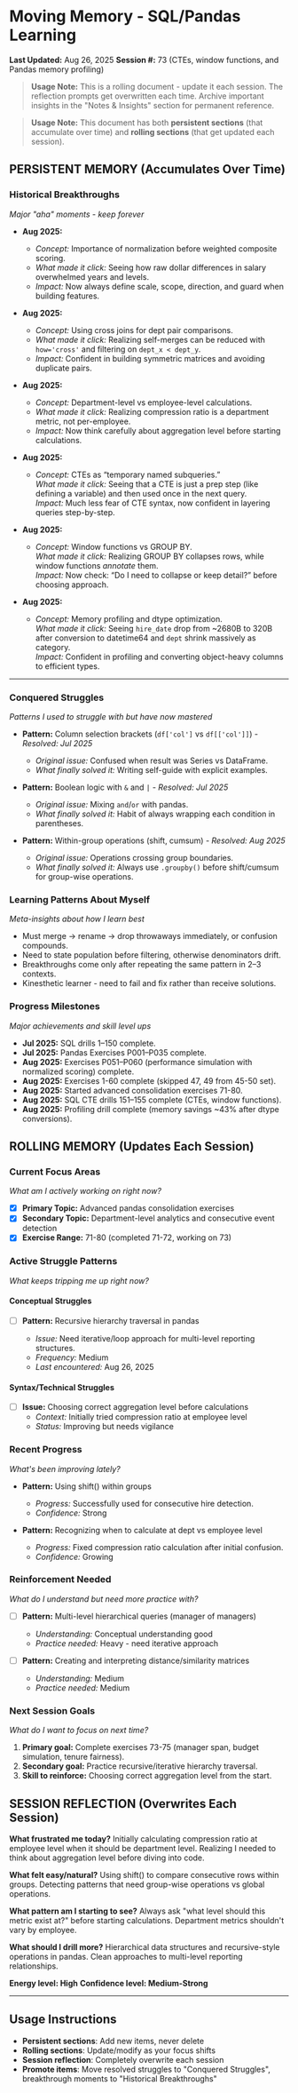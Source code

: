 # Moving Memory - SQL/Pandas Learning

**Last Updated:** Aug 26, 2025
**Session #:** 73 (CTEs, window functions, and Pandas memory profiling)

> **Usage Note:** This is a rolling document - update it each session. The reflection prompts get overwritten each time. Archive important insights in the "Notes & Insights" section for permanent reference.

> **Usage Note:** This document has both **persistent sections** (that accumulate over time) and **rolling sections** (that get updated each session).

## PERSISTENT MEMORY (Accumulates Over Time)

### Historical Breakthroughs
*Major "aha" moments - keep forever*

* **Aug 2025:**

  * *Concept:* Importance of normalization before weighted composite scoring.
  * *What made it click:* Seeing how raw dollar differences in salary overwhelmed years and levels.
  * *Impact:* Now always define scale, scope, direction, and guard when building features.

* **Aug 2025:**

  * *Concept:* Using cross joins for dept pair comparisons.
  * *What made it click:* Realizing self-merges can be reduced with `how='cross'` and filtering on `dept_x < dept_y`.
  * *Impact:* Confident in building symmetric matrices and avoiding duplicate pairs.

* **Aug 2025:**

  * *Concept:* Department-level vs employee-level calculations.
  * *What made it click:* Realizing compression ratio is a department metric, not per-employee.
  * *Impact:* Now think carefully about aggregation level before starting calculations.

* **Aug 2025:**
  * *Concept:* CTEs as “temporary named subqueries.”  
    *What made it click:* Seeing that a CTE is just a prep step (like defining a variable) and then used once in the next query.  
    *Impact:* Much less fear of CTE syntax, now confident in layering queries step-by-step.

* **Aug 2025:**
  * *Concept:* Window functions vs GROUP BY.  
    *What made it click:* Realizing GROUP BY collapses rows, while window functions *annotate* them.  
    *Impact:* Now check: “Do I need to collapse or keep detail?” before choosing approach.

* **Aug 2025:**
  * *Concept:* Memory profiling and dtype optimization.  
    *What made it click:* Seeing `hire_date` drop from ~2680B to 320B after conversion to datetime64 and `dept` shrink massively as category.  
    *Impact:* Confident in profiling and converting object-heavy columns to efficient types.

---

### Conquered Struggles
*Patterns I used to struggle with but have now mastered*

* **Pattern:** Column selection brackets (`df['col']` vs `df[['col']]`) - *Resolved: Jul 2025*

  * *Original issue:* Confused when result was Series vs DataFrame.
  * *What finally solved it:* Writing self-guide with explicit examples.

* **Pattern:** Boolean logic with `&` and `|` - *Resolved: Jul 2025*

  * *Original issue:* Mixing `and`/`or` with pandas.
  * *What finally solved it:* Habit of always wrapping each condition in parentheses.

* **Pattern:** Within-group operations (shift, cumsum) - *Resolved: Aug 2025*

  * *Original issue:* Operations crossing group boundaries.
  * *What finally solved it:* Always use `.groupby()` before shift/cumsum for group-wise operations.

### Learning Patterns About Myself
*Meta-insights about how I learn best*

* Must merge → rename → drop throwaways immediately, or confusion compounds.
* Need to state population before filtering, otherwise denominators drift.
* Breakthroughs come only after repeating the same pattern in 2–3 contexts.
* Kinesthetic learner - need to fail and fix rather than receive solutions.

### Progress Milestones
*Major achievements and skill level ups*

* **Jul 2025:** SQL drills 1–150 complete.
* **Jul 2025:** Pandas Exercises P001–P035 complete.
* **Aug 2025:** Exercises P051–P060 (performance simulation with normalized scoring) complete.
* **Aug 2025:** Exercises 1-60 complete (skipped 47, 49 from 45-50 set).
* **Aug 2025:** Started advanced consolidation exercises 71-80.
* **Aug 2025:** SQL CTE drills 151–155 complete (CTEs, window functions).  
* **Aug 2025:** Profiling drill complete (memory savings ~43% after dtype conversions).  

## ROLLING MEMORY (Updates Each Session)

### Current Focus Areas
*What am I actively working on right now?*

* [x] **Primary Topic:** Advanced pandas consolidation exercises
* [x] **Secondary Topic:** Department-level analytics and consecutive event detection
* [x] **Exercise Range:** 71-80 (completed 71-72, working on 73)

### Active Struggle Patterns
*What keeps tripping me up right now?*

#### Conceptual Struggles

* [ ] **Pattern:** Recursive hierarchy traversal in pandas

  * *Issue:* Need iterative/loop approach for multi-level reporting structures.
  * *Frequency:* Medium
  * *Last encountered:* Aug 26, 2025

#### Syntax/Technical Struggles

* [ ] **Issue:** Choosing correct aggregation level before calculations
  * *Context:* Initially tried compression ratio at employee level
  * *Status:* Improving but needs vigilance

### Recent Progress

*What's been improving lately?*

* **Pattern:** Using shift() within groups

  * *Progress:* Successfully used for consecutive hire detection.
  * *Confidence:* Strong

* **Pattern:** Recognizing when to calculate at dept vs employee level

  * *Progress:* Fixed compression ratio calculation after initial confusion.
  * *Confidence:* Growing

### Reinforcement Needed
*What do I understand but need more practice with?*

* [ ] **Pattern:** Multi-level hierarchical queries (manager of managers)

  * *Understanding:* Conceptual understanding good
  * *Practice needed:* Heavy - need iterative approach

* [ ] **Pattern:** Creating and interpreting distance/similarity matrices

  * *Understanding:* Medium
  * *Practice needed:* Medium

### Next Session Goals
*What do I want to focus on next time?*

1. **Primary goal:** Complete exercises 73-75 (manager span, budget simulation, tenure fairness).
2. **Secondary goal:** Practice recursive/iterative hierarchy traversal.
3. **Skill to reinforce:** Choosing correct aggregation level from the start.

## SESSION REFLECTION (Overwrites Each Session)

**What frustrated me today?**
Initially calculating compression ratio at employee level when it should be department level. Realizing I needed to think about aggregation level before diving into code.

**What felt easy/natural?**
Using shift() to compare consecutive rows within groups. Detecting patterns that need group-wise operations vs global operations.

**What pattern am I starting to see?**
Always ask "what level should this metric exist at?" before starting calculations. Department metrics shouldn't vary by employee.

**What should I drill more?**
Hierarchical data structures and recursive-style operations in pandas. Clean approaches to multi-level reporting relationships.

**Energy level: High**
**Confidence level: Medium-Strong**

---

## Usage Instructions
* **Persistent sections**: Add new items, never delete
* **Rolling sections**: Update/modify as your focus shifts
* **Session reflection**: Completely overwrite each session
* **Promote items**: Move resolved struggles to "Conquered Struggles", breakthrough moments to "Historical Breakthroughs"